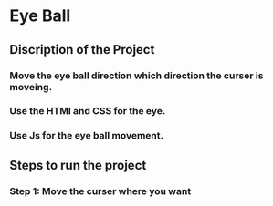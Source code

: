 # Eye Ball
## Discription of the Project
### Move the eye ball direction which direction the curser is moveing.
### Use the HTMl and CSS for the eye.
### Use Js for the eye ball movement.
## Steps to run the project
### Step 1: Move the curser where you want

